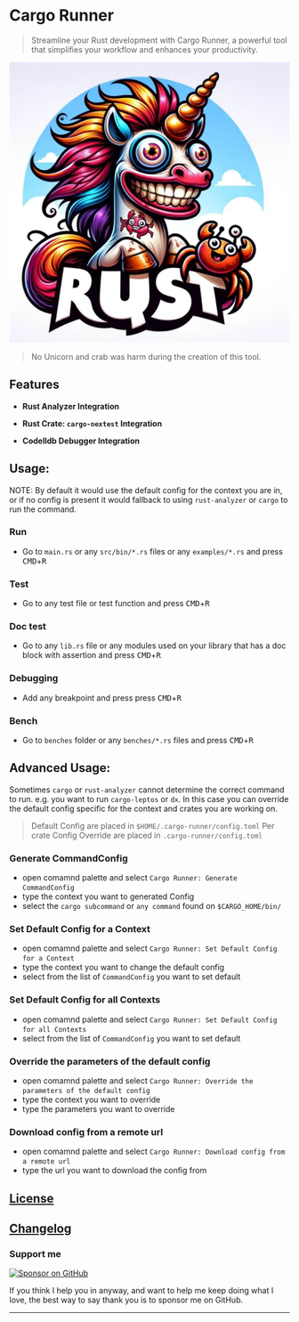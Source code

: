 # Cargo Runner

> Streamline your Rust development with Cargo Runner, a powerful tool that simplifies your workflow and enhances your productivity.


![cover](images/icon.jpg)

> No Unicorn and crab was harm during the creation of this tool.




## Features

- **Rust Analyzer Integration** 

- **Rust Crate: `cargo-nextest` Integration**

- **Codelldb Debugger Integration**




## Usage:

NOTE: By default it would use the default config for the context you are in, or if no config is present it would fallback to using `rust-analyzer` or `cargo` to run the command.

### Run 
- Go to `main.rs` or any `src/bin/*.rs` files or any `examples/*.rs` and press <kbd>CMD</kbd>+<kbd>R</kbd>

### Test
- Go to any test file or test function and press <kbd>CMD</kbd>+<kbd>R</kbd>


### Doc test
- Go to any `lib.rs` file or any modules used on your library that has a doc block with assertion and press <kbd>CMD</kbd>+<kbd>R</kbd>


### Debugging
- Add any breakpoint and press  press <kbd>CMD</kbd>+<kbd>R</kbd>

### Bench
- Go to `benches` folder or any `benches/*.rs` files and press <kbd>CMD</kbd>+<kbd>R</kbd>


## Advanced Usage:

Sometimes `cargo` or `rust-analyzer` cannot determine the correct command to run. e.g. you want to run `cargo-leptos` or `dx`. In this case you can override the default config specific for the context and crates you are working on.


> Default Config are placed in `$HOME/.cargo-runner/config.toml`
> Per crate Config Override are placed in `.cargo-runner/config.toml`

### Generate CommandConfig
- open comamnd palette and select `Cargo Runner: Generate CommandConfig`
- type the context you want to generated Config
- select the `cargo subcommand` or `any command` found on `$CARGO_HOME/bin/`

### Set Default Config for a Context
- open comamnd palette and select `Cargo Runner: Set Default Config for a Context`
- type the context you want to change the default config
- select from the list of `CommandConfig` you want to set default

### Set Default Config for all Contexts
- open comamnd palette and select `Cargo Runner: Set Default Config for all Contexts`
- select from the list of `CommandConfig` you want to set default


### Override the parameters of the default config
- open comamnd palette and select `Cargo Runner: Override the parameters of the default config`
- type the context you want to override
- type the parameters you want to override

### Download config from a remote url
- open comamnd palette and select `Cargo Runner: Download config from a remote url`
- type the url you want to download the config from





## [License](./LICENSE)

## [Changelog](./CHANGELOG.md)

### Support me

[![Sponsor on GitHub](https://img.shields.io/badge/Sponsor-💖-pink)](https://github.com/sponsors/codeitlikemiley)

If you think I help you in anyway, and want to help me keep doing what I love, the best way to say thank you is to sponsor me on GitHub.

 

---
